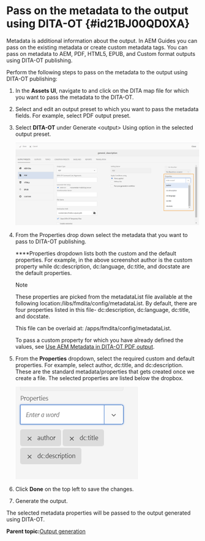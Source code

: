 # Pass on the metadata to the output using DITA-OT {#id21BJ00QD0XA}

Metadata is additional information about the output. In AEM Guides you can pass on the existing metadata or create custom metadata tags. You can pass on metadata to AEM, PDF, HTML5, EPUB, and Custom format outputs using DITA-OT publishing.

Perform the following steps to pass on the metadata to the output using DITA-OT publishing:

1.  In the **Assets UI**, navigate to and click on the DITA map file for which you want to pass the metadata to the DITA-OT.
1.  Select and edit an output preset to which you want to pass the metadata fields. For example, select PDF output preset.
1.  Select **DITA-OT** under Generate <output\> Using option in the selected output preset.

    ![](images/custom-meta-data-output-preset.png)

1.  From the Properties drop down select the metadata that you want to pass to DITA-OT publishing.

    ****Properties dropdown lists both the custom and the default properties. For example, in the above screenshot author is the custom property while dc:description, dc:language, dc:title, and docstate are the default properties.

    >[!NOTE]
    >
    > These properties are picked from the metadataList file available at the following location:/libs/fmdita/config/metadataList. By default, there are four properties listed in this file- dc:description, dc:language, dc:title, and docstate.

    This file can be overlaid at: /apps/fmdita/config/metadataList.

    To pass a custom property for which you have already defined the values, see [Use AEM Metadata in DITA-OT PDF output](https://experienceleaguecommunities.adobe.com/t5/xml-documentation-discussions/use-aem-metadata-in-dita-ot-pdf-output/td-p/411880).

1.  From the **Properties** dropdown, select the required custom and default properties. For example, select author, dc:title, and dc:description. These are the standard metadata/properties that gets created once we create a file. The selected properties are listed below the dropbox.

    ![](images/selected-metadata-properties.png)

1.  Click **Done** on the top left to save the changes.
1.  Generate the output.

The selected metadata properties will be passed to the output generated using DITA-OT.

**Parent topic:**[Output generation](generate-output.md)

